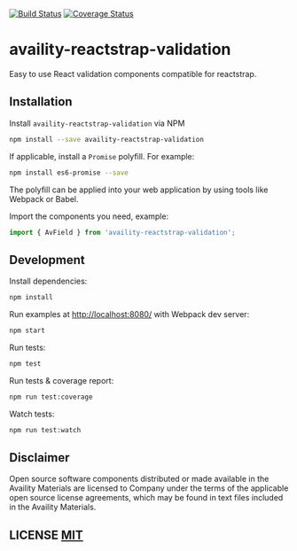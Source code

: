 [![Build Status](https://travis-ci.org/Availity/availity-reactstrap-validation.svg?branch=master)](https://travis-ci.org/Availity/availity-reactstrap-validation) [![Coverage Status](https://coveralls.io/repos/github/Availity/availity-reactstrap-validation/badge.svg?branch=master)](https://coveralls.io/github/Availity/availity-reactstrap-validation?branch=master)

# availity-reactstrap-validation

Easy to use React validation components compatible for reactstrap.


## Installation

Install `availity-reactstrap-validation` via NPM

```sh
npm install --save availity-reactstrap-validation
```

If applicable, install a `Promise` polyfill.  For example:

```sh
npm install es6-promise --save
```

The polyfill can be applied into your web application by using tools like Webpack or Babel.

Import the components you need, example:

```js
import { AvField } from 'availity-reactstrap-validation';
```

## Development

Install dependencies:

```sh
npm install
```

Run examples at [http://localhost:8080/](http://localhost:8080/) with Webpack dev server:

```sh
npm start
```

Run tests:

```sh
npm test
```

Run tests & coverage report:

```sh
npm run test:coverage
```

Watch tests:

```sh
npm run test:watch
```

## Disclaimer
Open source software components distributed or made available in the Availity Materials are licensed to Company under the terms of the applicable open source license agreements, which may be found in text files included in the Availity Materials.

## LICENSE [MIT](LICENSE)
